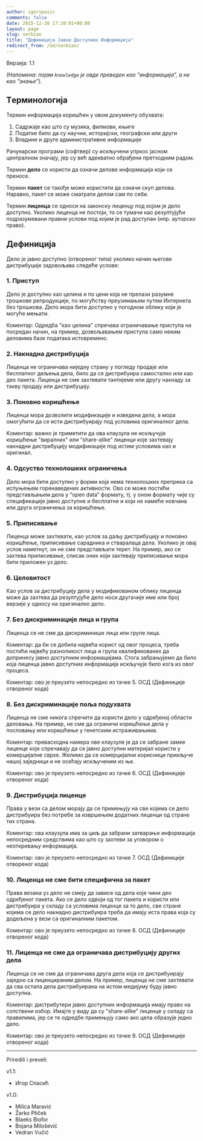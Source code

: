 ```yaml
---
author: igorspasic
comments: false
date: 2015-12-20 17:10:01+00:00
layout: page
slug: serbian
title: "Дефиниција Јавно Доступних Информација"
redirect_from: /od/serbian/
---
```


Верзија: 1.1

_(Напомена: појам `knowledge` је овде преведен као ”информација”, а не као ”знање”)._

## Tерминологија ##

Термин информација коришћен у овом документу обухвата:

1. Садржаје као што су музика, филмови, књиге
2. Податке било да су научни, историјски, географски или други
3. Владине и друге административне информације

Рачунарски програми (софтвер) су искључени упркос јасном централном значају, јер су већ адекватно обрађени претходним радом.

Термин **дело** се користи да означи делове информација који се преносе.

Термин **пакет** се такође може користити да означи скуп делова. Наравно, пакет се може сматрати делом сам по себи.

Термин **лиценца** се односи на законску лиценцу под којом је дело доступно. Уколико лиценца не постоји, то се тумачи као резултујући подразумевани правни услови под којим је рад доступан (нпр. ауторско право).

## Дефиниција

Дело је јавно доступно (отвореног типа) уколико начин његове дистрибуције задовољава следеће услове:

### 1. Приступ

Дело је доступно као целина и по цени која не прелази разумне трошкове репродукције, по могућству преузимањем путем Интернета без трошкова. Дело мора бити доступно у погодном облику који је могуће мењати.

Коментар: Одредба "као целина" спречава ограничавање приступа на посредан начин, на пример, дозвољавањем приступа само неким деловима базе података истовремено.

### 2. Накнадна дистрибуција

Лиценца не ограничава ниједну страну у погледу продаје или бесплатног дељења дела, било да се дистрибуира самостално или као део пакета. Лиценца не сме захтевати тантијеме или другу накнаду за такву продају или дистрибуцију.

### 3. Поновно коришћење

Лиценца мора дозволити модификације и изведена дела, а мора омогућити да се исти дистрибуирају под условима оригиналног дела.

Kоментар: важно је приметити да ова клаузула не искључује коришћење "виралних" или “share-alike” лиценци које захтевају накнадни дистрибуцију модификације под истим условима као и оригинал.

### 4. Одсуство технолошких ограничења

Дело мора бити доступно у форми која нема технолошких препрека са испуњењем горенаведених активности. Ово се може постићи представљањем дела у “open data” формату, тј. у оном формату чије су спецификације јавно доступне и бесплатне и који не намеће новчана или друга ограничења за коришћење.

### 5. Приписивање

Лиценца може захтевати, као услов за даљу дистрибуцију и поновно коришћење, приписивање сарадника и стваралаца дела. Уколико је овај услов наметнут, он не сме представљати терет. На пример, ако се захтева приписивање, списак оних који захтевају приписивање мора бити приложен уз дело.

### 6. Целовитост

Као услов за дистрибуцију дела у модификованом облику лиценца може да захтева да резултујуће дело носи другачије име или број верзије у односу на оригинално дело.

### 7. Без дискриминације лица и група

Лиценца се не сме да дискриминише лица или групе лица.

Коментар: да би се добила највећа корист од овог процеса, треба постићи највећу разноликост лица и група квалификованих да допринесу јавно доступним информацијама. Стога забрањујемо да било која лиценца јавно доступних информација искључује било кога из овог процеса.

Коментар: ово је преузето непосредно из тачке 5. ОСД (Дефиниције отвореног кода)

### 8. Без дискриминације поља подухвата

Лиценца не сме никога спречити да користи дело у одређеној области деловања. На пример, не сме да ограничи коришћење дела у пословању или коришћење у генетским истраживањима.

Коментар: превасходна намера ове клаузуле је да се забране замке лиценце које спречавају да се јавно доступни материјал користи у комерцијалне сврхе. Желимо да се комерцијални корисници прикључе нашој заједници и не осећају искљученим из ње.

Коментар: ово је преузето непосредно из тачке 6. ОСД (Дефиниције отвореног кода)

### 9. Дистрибуција лиценце

Права у вези са делом морају да се примењују на све којима се дело дистрибуира без потребе за извршењем додатних лиценци од стране тих страна.

Коментар: ова клаузула има за циљ да забрани затварање информација непосредним средствима као што су захтеви за уговором о неоткривању информација.

Коментар: ово је преузето непосредно из тачке 7. ОСД (Дефиниције отвореног кода)

### 10. Лиценца не сме бити специфична за пакет

Права везана уз дело не смеју да зависе од дела које чини део одређеног пакета. Ако се дело одвоји од тог пакета и користи или дистрибуира у складу са условима лиценце за то дело, све стране којима се дело накнадно дистрибуира треба да имају иста права која су додељена у вези са оригиналним пакетом.

Коментар: ово је преузето непосредно из тачке 8. ОСД (Дефиниције отвореног кода)

### 11. Лиценца не сме да ограничава дистрибуцију других дела

Лиценца се не сме да ограничава друга дела која се дистрибуирају заједно са лиценцираним делом. На пример, лиценца не сме захтевати да сва остала дела дистрибуирана на истом медијуму буду јавно доступна.

Коментар: дистрибутери јавно доступних информација имају право на сопствени избор. Имајте у виду да су "share-alike" лиценце у складу са правилима, јер се те одредбе примењују само ако цела образује једно дело.

Коментар: ово је преузето непосредно из тачке 9. ОСД (Дефиниције отвореног кода)

---

Priredili i preveli:

v1.1:

+ Игор Спасић

v1.0:

+ Milica Maravić
+ Žarko Ptiček
+ Blaeks Biofor
+ Bojana Milošević
+ Vedran Vučić
